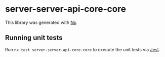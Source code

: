 # server-server-api-core-core

This library was generated with [Nx](https://nx.dev).

## Running unit tests

Run `nx test server-server-api-core-core` to execute the unit tests via [Jest](https://jestjs.io).
